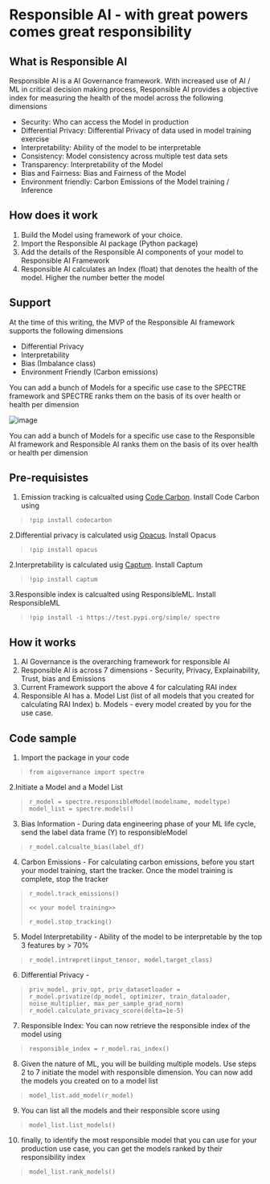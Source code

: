 # Responsible AI - with great powers comes great responsibility

## What is Responsible AI

Responsible AI is a AI Governance framework.  With increased use of AI / ML in critical decision making process, Responsible AI provides a objective index for measuring the health of the model across the following dimensions

- Security:  Who can access the Model in production
- Differential Privacy:  Differential Privacy of data used in model training exercise
- Interpretability:  Ability of the model to be interpretable
- Consistency:  Model consistency across multiple test data sets
- Transparency:  Interpretability of the Model
- Bias and Fairness: Bias and Fairness of the Model
- Environment friendly:  Carbon Emissions of the Model training / Inference

## How does it work

1.  Build the Model using framework of your choice.  
2.  Import the Responsible AI package (Python package)
3.  Add the details of the Responsible AI components of your model to Responsible AI Framework
4.  Responsible AI calculates an Index (float) that denotes the health of the model.  Higher the number better the model

## Support

At the time of this writing, the MVP of the Responsible AI framework supports the following dimensions
- Differential Privacy
- Interpretability
- Bias (Imbalance class)
- Environment Friendly (Carbon emissions)

You can add a bunch of Models for a specific use case to the SPECTRE framework and SPECTRE ranks them on the basis of its over health or health per dimension

![image](https://user-images.githubusercontent.com/7538839/160517464-a716c6d9-bbf3-4255-8710-d090e11abf1a.png)

You can add a bunch of Models for a specific use case to the Responsible AI framework and Responsible AI ranks them on the basis of its over health or health per dimension

## Pre-requisistes

1. Emission tracking is calcualted using [Code Carbon](https://codecarbon.io/).  Install Code Carbon using

>     !pip install codecarbon

2.Differential privacy is calculated usig [Opacus](https://opacus.ai/).  Install Opacus

>     !pip install opacus

2.Interpretability is calculated usig [Captum](https://captum.ai/).  Install Captum

>     !pip install captum

3.Responsible index is calcualted using ResponsibleML.  Install ResponsibleML

>     !pip install -i https://test.pypi.org/simple/ spectre

## How it works

1. AI Governance is the overarching framework for responsible AI
2. Responsible AI is across 7 dimensions - Security, Privacy, Explainability, Trust, bias and Emissions
3. Current Framework support the above 4 for calculating RAI index
4. Responsible AI has 
    a.  Model List (list of all models that you created for calculating RAI Index)
    b.  Models - every model created by you for the use case.

## Code sample

1. Import the package in your code

>     from aigovernance import spectre

2.Initiate a Model and a Model List

>     r_model = spectre.responsibleModel(modelname, modeltype)
>     model_list = spectre.models()

3. Bias Information - During data engineering phase of your ML life cycle, send the label data frame (Y) to responsibleModel

>     r_model.calcualte_bias(label_df)

4. Carbon Emissions - For calculating carbon emissions, before you start your model training, start the tracker.  Once the model training is complete, stop the tracker

>     r_model.track_emissions()
> 
>     << your model training>>
> 
>     r_model.stop_tracking()

5.  Model Interpretability - Ability of the model to be interpretable by the top 3 features by > 70%

>     r_model.intrepret(input_tensor, model,target_class)

6. Differential Privacy - 

>     priv_model, priv_opt, priv_datasetloader = r_model.privatize(dp_model, optimizer, train_dataloader, noise_multiplier, max_per_sample_grad_norm) 
>     r_model.calculate_privacy_score(delta=1e-5)

7. Responsible Index:  You can now retrieve the responsible index of the model using

>     responsible_index = r_model.rai_index()

8. Given the nature of ML, you will be building multiple models.  Use steps 2 to 7 initiate the model with responsible dimension.  You can now add the models you created on to a model list

>     model_list.add_model(r_model)

9. You can list all the models and their responsible score using 

>     model_list.list_models()

10. finally, to identify the most responsible model that you can use for your production use case, you can get the models ranked by their responsibility index
> 
>     model_list.rank_models()
